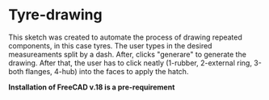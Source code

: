 # Tyre-drawing
This sketch was created to automate the process of drawing repeated components, in this case tyres. The user types in the desired measureaments split by a dash. After, clicks "generare" to generate the drawing. After that, the user has to click neatly (1-rubber, 2-external ring, 3-both flanges, 4-hub) into the faces to apply the hatch.

<b>Installation of FreeCAD v.18 is a pre-requirement<b>
